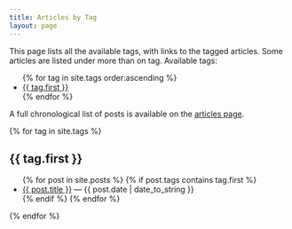 ```yaml
---
title: Articles by Tag
layout: page
---
```


This page lists all the available tags, with links to the tagged articles. Some articles
are listed under more than on tag. Available tags:


<ul>
{% for tag in site.tags order:ascending %}
<li><a href="#{{ tag.first }}">{{ tag.first }}</a></li>
{% endfor %}
</ul>

A full chronological list of posts is available on the <a href="/articles.html">articles page</a>.


{% for tag in site.tags %}

<h2 id="{{ tag.first }}">{{ tag.first }}</h2>

<ul class="posts">
{% for post in site.posts %}
  {% if post.tags contains tag.first %}
    <li>
      <span class="post-title"><a href="{{ post.url }}">{{ post.title }}</a></span>
      <span class="post-meta">&mdash; {{ post.date | date_to_string }}</span>
    </li>
  {% endif %}
{% endfor %}
</ul>

{% endfor %}
